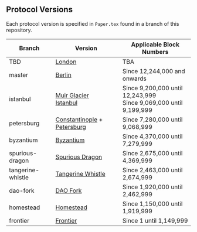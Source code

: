 ## Protocol Versions

Each protocol version is specified in `Paper.tex` found in a branch of this repository.

| Branch            | Version                                                           | Applicable Block Numbers        |
|-------------------|-------------------------------------------------------------------------------------------------------------------|---------------------------------|
| TBD               | [London](https://github.com/ethereum/eth1.0-specs/blob/master/network-upgrades/mainnet-upgrades/london.md)        | TBA                             |
| master            | [Berlin](https://github.com/ethereum/eth1.0-specs/blob/master/network-upgrades/mainnet-upgrades/berlin.md)        | Since 12,244,000 and onwards    |
| istanbul          | [Muir Glacier](https://eips.ethereum.org/EIPS/eip-2387) <br> [Istanbul](https://eips.ethereum.org/EIPS/eip-1679)  | Since 9,200,000 until 12,243,999 <br> Since 9,069,000 until 9,199,999 |
| petersburg        | [Constantinople](https://eips.ethereum.org/EIPS/eip-1013) + [Petersburg](https://eips.ethereum.org/EIPS/eip-1716) | Since 7,280,000 until 9,068,999 |
| byzantium         | [Byzantium](https://eips.ethereum.org/EIPS/eip-609)               | Since 4,370,000 until 7,279,999 |
| spurious-dragon   | [Spurious Dragon](https://eips.ethereum.org/EIPS/eip-607)         | Since 2,675,000 until 4,369,999 |
| tangerine-whistle | [Tangerine Whistle](https://eips.ethereum.org/EIPS/eip-608)       | Since 2,463,000 until 2,674,999 |
| dao-fork          | [DAO Fork](https://eips.ethereum.org/EIPS/eip-779)                | Since 1,920,000 until 2,462,999 |
| homestead         | [Homestead](https://eips.ethereum.org/EIPS/eip-606)               | Since 1,150,000 until 1,919,999 |
| frontier          | [Frontier](https://github.com/ethereum/yellowpaper/tree/frontier) | Since 1 until 1,149,999         |
